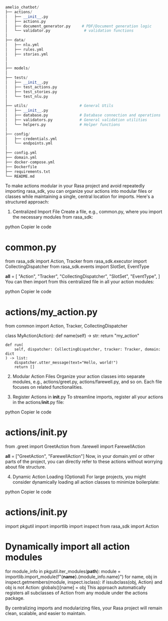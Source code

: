 ```python 
amelio_chatbot/
├── actions/
│   ├── __init__.py
│   ├── actions.py 
│   ├── document_generator.py     # PDF/Document generation logic
│   └── validator.py               # validation functions
│	   
├── data/
│   ├── nlu.yml                   
│   ├── rules.yml                
│   ├── stories.yml                  
│        
│
├── models/                       
│
├── tests/
│   ├── __init__.py
│   ├── test_actions.py
│   ├── test_stories.py
│   └── test_nlu.py
│
├── utils/                       # General Utils
│   ├── __init__.py
│   ├── database.py              # Database connection and operations
│   ├── validators.py            # General validation utilities
│   └── helpers.py               # Helper functions
│
├── config/
│   ├── credentials.yml          
│   └── endpoints.yml            
│
├── config.yml                   
├── domain.yml                   
├── docker-compose.yml           
├── Dockerfile                   
├── requirements.txt             
└── README.md                    
```

To make actions modular in your Rasa project and avoid repeatedly importing rasa_sdk, you can organize your actions into modular files or classes while maintaining a single, central location for imports. Here's a structured approach:

1. Centralized Import File
Create a file, e.g., common.py, where you import the necessary modules from rasa_sdk:

python
Copier le code
# common.py
from rasa_sdk import Action, Tracker
from rasa_sdk.executor import CollectingDispatcher
from rasa_sdk.events import SlotSet, EventType

__all__ = [
    "Action",
    "Tracker",
    "CollectingDispatcher",
    "SlotSet",
    "EventType",
]
You can then import from this centralized file in all your action modules:

python
Copier le code
# actions/my_action.py
from common import Action, Tracker, CollectingDispatcher

class MyAction(Action):
    def name(self) -> str:
        return "my_action"

    def run(
        self, dispatcher: CollectingDispatcher, tracker: Tracker, domain: dict
    ) -> list:
        dispatcher.utter_message(text="Hello, world!")
        return []
2. Modular Action Files
Organize your action classes into separate modules, e.g., actions/greet.py, actions/farewell.py, and so on. Each file focuses on related functionalities.

3. Register Actions in __init__.py
To streamline imports, register all your actions in the actions/__init__.py file:

python
Copier le code
# actions/__init__.py
from .greet import GreetAction
from .farewell import FarewellAction

__all__ = ["GreetAction", "FarewellAction"]
Now, in your domain.yml or other parts of the project, you can directly refer to these actions without worrying about file structure.

4. Dynamic Action Loading (Optional)
For large projects, you might consider dynamically loading all action classes to minimize boilerplate:

python
Copier le code
# actions/__init__.py
import pkgutil
import importlib
import inspect
from rasa_sdk import Action

# Dynamically import all action modules
for module_info in pkgutil.iter_modules(__path__):
    module = importlib.import_module(f"{__name__}.{module_info.name}")
    for name, obj in inspect.getmembers(module, inspect.isclass):
        if issubclass(obj, Action) and obj is not Action:
            globals()[name] = obj
This approach automatically registers all subclasses of Action from any module under the actions package.

By centralizing imports and modularizing files, your Rasa project will remain clean, scalable, and easier to maintain.